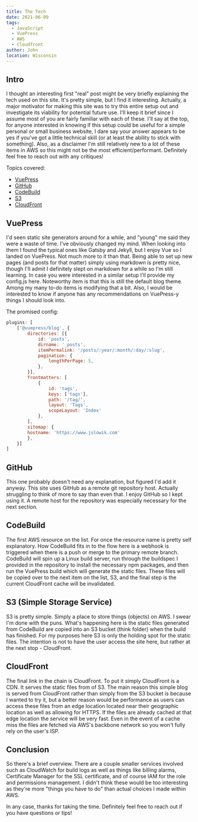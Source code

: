 ```yaml
---
title: The Tech
date: 2021-06-09
tags: 
  - JavaScript
  - VuePress
  - AWS
  - Cloudfront
author: John
location: Wisconsin 
---
```


## Intro
I thought an interesting first "real" post might be very briefly explaining the tech used on this site. It's pretty simple, but I find it interesting. Actually, a major motivator for making this site was to try this entire setup out and investigate its viability for potential future use. I'll keep it brief since I assume most of you are fairly familiar with each of these. I'll say at the top, for anyone interested in knowing if this setup could be useful for a simple personal or small business website, I dare say your answer appears to be yes if you've got a little technical skill (or at least the ability to stick with something). Also, as a disclaimer I'm still relatively new to a lot of these items in AWS so this might not be the most efficient/performant. Definitely feel free to reach out with any critiques!

Topics covered:
- [VuePress](#vuepress)
- [GitHub](#github)
- [CodeBuild](#codebuild)
- [S3](#s3-simple-storage-service)
- [CloudFront](#cloudfront)

## VuePress
I'd seen static site generators around for a while, and "young" me said they were a waste of time. I've obviously changed my mind. When looking into them I found the typical ones like Gatsby and Jekyll, but I enjoy Vue so I landed on VuePress. Not much more to it than that. Being able to set up new pages (and posts for that matter) simply using markdown is pretty nice, though I'll admit I definitely slept on markdown for a while so I'm still learning. In case you were interested in a similar setup I'll provide my config.js here. Noteworthy item is that this is still the default blog theme. Among my many to-do items is modifying that a bit. Also, I would be interested to know if anyone has any recommendations on VuePress-y things I should look into.

The promised config:

``` js
plugins: [
    ['@vuepress/blog', {
        directories: [{
            id: 'posts',
            dirname: '_posts',
            itemPermalink: '/posts/:year/:month/:day/:slug',
            pagination: {
                lengthPerPage: 5,
            },
        }],
        frontmatters: [
            {
                id: 'tags',
                keys: ['tags'],
                path: '/tag/',
                layout: 'Tags',
                scopeLayout: 'Index'
            },
        ],
        sitemap: {
        hostname: 'https://www.jslowik.com'
        },
    }]
]
```

## GitHub
This one probably doesn't need any explanation, but figured I'd add it anyway. This site uses GitHub as a remote git repository host. Actually struggling to think of more to say than even that. I enjoy GitHub so I kept using it. A remote host for the repository was especially necessary for the next section.

## CodeBuild
The first AWS resource on the list. For once the resource name is pretty self explanatory. How CodeBuild fits in to the flow here is a webhook is triggered when there is a push or merge to the primary remote branch. CodeBuild will spin up a Linux build server, run through the buildspec I provided in the repository to install the necessary npm packages, and then run the VuePress build which will generate the static files. These files will be copied over to the next item on the list, S3, and the final step is the current CloudFront cache will be invalidated.

## S3 (Simple Storage Service)
S3 is pretty simple. Simply a place to store things (objects) on AWS. I swear I'm done with the puns. What's happening here is the static files generated from CodeBuild are copied into an S3 bucket (think folder) when the build has finished. For my purposes here S3 is only the holding spot for the static files. The intention is not to have the user access the site here, but rather at the next stop - CloudFront.

## CloudFront
The final link in the chain is CloudFront. To put it simply CloudFront is a CDN. It serves the static files from of S3. The main reason this simple blog is served from CloudFront rather than simply from the S3 bucket is because I wanted to try it, but a better reason would be performance as users can access these files from an edge location located near their geographic location as well as allowing for HTTPS. If the files are already cached at that edge location the service will be very fast. Even in the event of a cache miss the files are fetched via AWS's backbone network so you won't fully rely on the user's ISP.

## Conclusion
So there's a brief overview. There are a couple smaller services involved such as CloudWatch for build logs as well as things like billing alarms, Certificate Manager for the SSL certificate, and of course IAM for the role and permissions management. I didn't think these would be too interesting as they're more "things you have to do" than actual choices I made within AWS.

In any case, thanks for taking the time. Definitely feel free to reach out if you have questions or tips!
